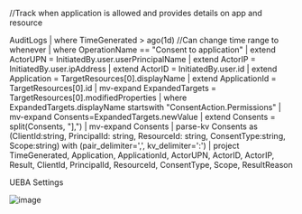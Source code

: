 //Track when application is allowed and provides details on app and resource

AuditLogs
| where TimeGenerated > ago(1d) //Can change time range to whenever
| where OperationName == "Consent to application"
| extend ActorUPN = InitiatedBy.user.userPrincipalName
| extend ActorIP = InitiatedBy.user.ipAddress
| extend ActorID = InitiatedBy.user.id
| extend Application = TargetResources[0].displayName
| extend ApplicationId = TargetResources[0].id
| mv-expand ExpandedTargets = TargetResources[0].modifiedProperties
| where ExpandedTargets.displayName startswith "ConsentAction.Permissions"
| mv-expand Consents=ExpandedTargets.newValue
| extend Consents = split(Consents, "],")
| mv-expand Consents
| parse-kv Consents as (ClientId:string, PrincipalId: string, ResourceId: string, ConsentType:string, Scope:string) with (pair_delimiter=',', kv_delimiter=':')
| project TimeGenerated, Application, ApplicationId, ActorUPN, ActorID, ActorIP, Result, ClientId, PrincipalId, ResourceId, ConsentType, Scope, ResultReason




UEBA Settings


![image](https://github.com/MSJosh/TTTTUB/assets/120500937/bcac2162-666f-4479-b4d9-fe8b9a71f017)
